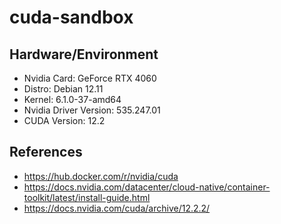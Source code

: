 # cuda-sandbox

## Hardware/Environment

* Nvidia Card: GeForce RTX 4060
* Distro: Debian 12.11
* Kernel: 6.1.0-37-amd64
* Nvidia Driver Version: 535.247.01
* CUDA Version: 12.2

## References

* https://hub.docker.com/r/nvidia/cuda
* https://docs.nvidia.com/datacenter/cloud-native/container-toolkit/latest/install-guide.html
* https://docs.nvidia.com/cuda/archive/12.2.2/
